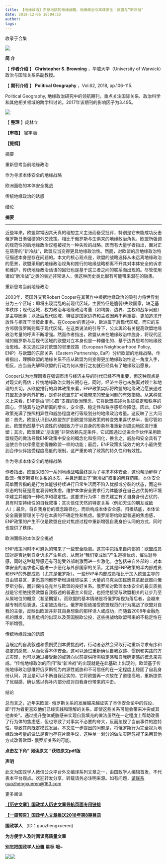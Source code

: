 ```yaml
---
title: 【地缘政治】东部地区的地缘战略、地缘政治与本体安全：欧盟与“新冷战”
date: 2018-12-06 18:04:53
author: 
tags: 
---
```



收录于合集

![](/images/3466/2.gif)

  

**简 介**

  

【 **作者介绍** 】 **Christopher S. Browning** ，华威大学（University of
Warwick）政治与国际关系系副教授。

【 **期刊介绍** 】 **Political Geography** ，Vol.62, 2018, pp.106-115.

Political Geography,
地缘政治研究中的领航期刊，重点关注国际关系、政治科学和其他相关领域的跨学科讨论。2017年该期刊的影响因子为3.495。

![](/images/3466/3.png)

【 **整理** 】庞林立  

 **【审核】** 崔宇涵

 **【提纲】**

摘要

重新思考当前地缘政治

作为寻求本体安全的地缘战略

欧洲面临的本体安全挑战

传统地缘政治的诱惑

结论

 **摘要**

  

 ****

近些年来，欧盟常常因其天真的理想主义主张而备受批评，特别是它未能成功反击俄罗斯日渐强硬的外交政策。相比于俄罗斯与生俱来的地缘政治角色，欧盟所强调的规范性的后地缘政治议程被视为一种失败的战略。因而有大量学者指出，面对正在萌芽的“新冷战”，欧盟应当变得更具地缘政治性。然而，对欧盟的后地缘政治特征描述本身是存在问题的。本文的核心观点是，欧盟的战略选择从未远离地缘政治的愿景，欧盟采用的地缘政治视角和推行的地缘战略都离不开其对本体安全的诉求和维护，传统地缘政治话语的回归也是基于这三者之间的联系而出现的。尽管使用诸如“新冷战”之类的表述非常诱人，但这种历史类比很有可能带来潜在的隐患。

  
重新思考当前地缘政治

  

2003年，英国外交官Robert
Cooper在其著作中根据地缘政治的吸引力将世界划分为三个区域：即将出现混乱的前现代区域，主要特征是脆弱/失败国家，缺乏基本秩序；现代区域，权力政治与地缘政治考量（如均势、边界、主权和战争问题）是主导因素；以及后现代区域，特征是国家边界和主权因素不再重要，更加追求开放性与相互干涉彼此事务。在Cooper的表述中，欧洲属于后现代区域，而它的东方邻居俄罗斯则属于现代区域。在这类说法的引导下，公众舆论有关提高欧盟地缘政治考量的呼声不断增强。然而作者指出，欧盟从未在地缘政治中脱身，将现代区域的俄罗斯与后现代区域的欧盟对立本身也是一种僵化的、基于边界思考的地缘政治思维。本文通过探讨欧盟的邻里政策（European
Neighbourhood Policy, ENP）与欧盟的东部关系（Eastern Partnership,
EaP）分析欧盟的地缘战略，作者指出，理解欧盟的地缘关系不应从欧盟为何变得更加地缘政治性这一角度入手，相反，应当首先解释欧盟的行动为何从推行之初就已经具有了地缘政治愿景。

Cooper认为地理因素在强调市场与经济主导的时代已经不再重要，但这种观点是对现实的高估：传统地缘政治实践长期存在，同时，经济主导也未脱离对领土和地理的关切。从欧盟推行的具体政策来看，ENP政策实际将欧盟的地缘政治愿景通过其盟友逐步向外扩散，是弥补欧盟东扩可能带来的安全问题的有效措施。从某种意义上来看，ENP是由“同心圆”支撑的欧洲理念，它将欧盟描述为象征稳定和秩序的圆心，但随着与边界距离的增长，安全感、稳定性和秩序感都会降低。因此，ENP政策充满了按照相异性和威胁程度进行等级划分的地缘政治考量。这反映了三大问题：首先，欧盟认识到从欧盟东扩到欧盟邻里政策的转变效果喜忧参半，但尽管如此，欧盟仍然基于内源性的动因致力于以自身的形象标准重新对周边地区进行重塑；其次，欧盟建立“朋友圈”非常依赖先定条件，它试图通过促进合作伙伴采用欧盟规范的做法导致ENP政策中安全的概念化和空间化，换言之，威胁和安全具有了迫使合作伙伴愿意变得像欧盟一样的功能；最后，ENP政策实际效力的大小最终受到合作伙伴接受程度高低的限制，这严重影响了政策的持久性和有效性。

  

作为寻求本体安全的地缘战略

  

作者指出，欧盟采取的一系列地缘战略最终是为了寻求本体安全，这也帮助解释了欧盟-
俄罗斯紧张关系的本质，并且远超出了“新冷战”叙事的解释范围。本体安全简单而言指的是行为体能够持续进行日常生活而不陷入忧郁或分裂的状态，而这些状态的特征是高度衰弱的焦虑。维护本体安全要求行为体能够在自己占优势的环境中建立并维持一种秩序和稳定性。这要求行为体：首先建立有关自身身份占优的、具有时空持续性的自我叙事；其次信任天然的特定关系（例如天生的朋友或敌人）；最后，将自我身份的概念路径化，而后构成本体安全感。归根结底，本体论安全需要管理关于存在本质的不确定性和焦虑。俄罗斯带给欧盟普遍的焦虑感，ENP政策的产生不仅是欧盟在应对焦虑过程中重新增强自我身份认同的方式，同时也提供了秩序。

  

欧洲面临的本体安全挑战

  

ENP政策同时不可避免的带来了一些安全隐患。这其中包括来自内部的：欧盟成员国对是否达到自身诉求产生焦虑，从而对“我们变成谁”产生道德忧虑，催生耻辱感，同时这种耻辱感还有可能受外部刺激而进一步激化。也包括来自外部的：对本体安全的追求也可能进一步恶化与外部国家的关系，尤其是ENP政策的半内部成员和ENP的外部成员（尤其是俄罗斯）。一些ENP半内部成员相比于加入欧盟主导的自由贸易区，更愿意同俄罗斯增进经贸往来；大量的乌克兰国民愿意拿起武器向俄罗斯分裂，而非保持乌克兰与欧盟的良好关系。俄罗斯对欧盟本体安全的最实质挑战是它拒绝接受欧盟自我叙述的普遍主义假定，也拒绝接受与欧盟相关的让步乃至从属地位的概念（甚至期望）。而欧盟的基本情绪是将俄罗斯视为落后者，会越来越专制而后衰退，注定被边缘化。俄罗斯拒绝接受欧盟规范的行为挑战了欧盟对自我的主张，反映出欧盟并非其自身想象的那样诱人或成功，而随着2008年金融危机的爆发、难民危机的出现以及英国脱欧公投，这些挑战给欧盟带来的不稳定性在不断增强。

  

传统地缘政治的诱惑

  

当既定的自我叙述和惯例受到本质挑战时，行动者必然会采取行动重新寻求有序和稳定的感觉，从而获得本体安全。这可以通过重新确认自我叙述、惯例和实践的方式实现，也可以通过接受新的或转向以前提供所需稳定感和自我确定感的概念来完成。“传统地缘政治的回归”和“新冷战”的出现就是在此基础上出现的。欧盟基于传统地缘政治思维将俄罗斯视为内源性威胁和不可信任的在一定程度上稳固了自我身份认同，并且是可以不断自我证实的，它将欧盟再一次放在了道德高地，重新提供了优越感、确认感以弥补内部分歧对自我身份带来的冲击。

  

结论

  

总而言之，近年来欧盟-
俄罗斯关系的发展越来越证实了本体安全论中的假设，即“行为者更喜欢他们已经实践和理解的关系，即使这些关系可能会带来冲突或其他害处”。通过提升整体威胁感来实现自我填充的做法虽然在一定程度上帮助改善了行为体的焦虑感，但也导致了对事实不必要的夸大，反而忽视了当前事件的独特性，导致其向既定模式发展。本文进一步提出的问题是，将俄罗斯行为完全视为地缘政治考量的做法是否也存在片面争议，这种单一划分的做法实际忽视了采用其他方式改善欧盟-
俄罗斯关系的可能。

  

 **点击左下角“** **阅读原文** **”获取原文pdf版**

  

 **声明**

此文为国政学人微信公众平台外文编译系列文章之一，由国政学人编辑首发，不代表本平台观点。欢迎转发分享，转载请务必注明来源。如有问题，请联系guozhengxueren@163.com

  

更多阅读

[
**【历史文章】国政学人历史文章导航页面专用链接**](http://mp.weixin.qq.com/s?__biz=MzI3MTYzMzE5Mw==&mid=2247487647&idx=4&sn=713bf729dca089516e8f304f88955380&chksm=eb3f8ed9dc4807cf89f3e211dd726289dd92edc62a6a8e19953bf2b366bbeffb59d285e95119&scene=21#wechat_redirect)  

[
**【一周预告】国政学人文章推送2018年第8期目录**](http://mp.weixin.qq.com/s?__biz=MzI3MTYzMzE5Mw==&mid=2247488008&idx=1&sn=1a2a051084c0673203c980a037466d5a&chksm=eb3f8c4edc4805585220716398e88e274d89834d4a3077cc9370b077aafc273014543975ccc1&scene=21#wechat_redirect)  

  

  

 **国政学人** （ID：guozhengxueren)

  

 **为方便学人及时阅读高质量文章**

 **别忘把国政学人设置** **星标** **哦~**

![](/images/3466/4.gif)![](/images/3466/5.gif)

  

